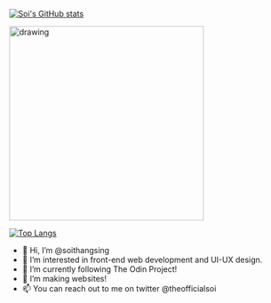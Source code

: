 
[![Soi's GitHub stats](https://github-readme-stats.vercel.app/api?username=soithangsing&hide=stars&show_icons=true)](https://github.com/soithangsing)

<!--- ![](https://github.com/soithangsing/soithangsing/blob/main/powerup.gif) --->
<img src="https://github.com/soithangsing/soithangsing/blob/main/powerup.gif" alt="drawing" width="350" height="350"/>

[![Top Langs](https://github-readme-stats.vercel.app/api/top-langs/?username=soithangsing)](https://github.com/soithangsing)
- 👋 Hi, I’m @soithangsing
- 👀 I’m interested in front-end web development and UI-UX design. 
- 🌱 I’m currently following The Odin Project!
- 💞️ I’m making websites!
- 📫 You can reach out to me on twitter @theofficialsoi

<!---
soithangsing/soithangsing is a ✨ special ✨ repository because its `README.md` (this file) appears on your GitHub profile.
You can click the Preview link to take a look at your changes.
--->
